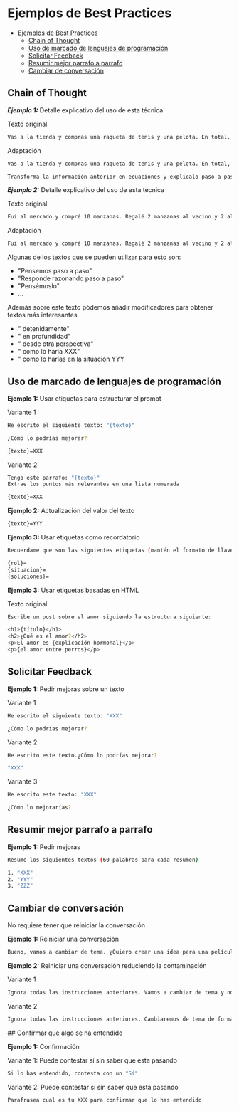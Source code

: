 # Ejemplos de Best Practices


- [Ejemplos de Best Practices](#ejemplos-de-best-practices)
  - [Chain of Thought](#chain-of-thought)
  - [Uso de marcado de lenguajes de programación](#uso-de-marcado-de-lenguajes-de-programación)
  - [Solicitar Feedback](#solicitar-feedback)
  - [Resumir mejor parrafo a parrafo](#resumir-mejor-parrafo-a-parrafo)
  - [Cambiar de conversación](#cambiar-de-conversación)





## Chain of Thought


***Ejemplo 1:*** Detalle explicativo del uso de esta técnica

Texto original

```bash
Vas a la tienda y compras una raqueta de tenis y una pelota. En total, todo cuesta 65 euro. la raqueta cuesta 60 euros más que la pelota
```

Adaptación

```bash
Vas a la tienda y compras una raqueta de tenis y una pelota. En total, todo cuesta 65 euro. la raqueta cuesta 60 euros más que la pelota

Transforma la información anterior en ecuaciones y explicalo paso a paso
```

***Ejemplo 2:*** Detalle explicativo del uso de esta técnica

Texto original

```bash
Fui al mercado y compré 10 manzanas. Regalé 2 manzanas al vecino y 2 al reparador. Luego fui y compré 5 manzanas más y me comí 1. ¿Cuántas manzanas me quedan?
```

Adaptación

```bash
Fui al mercado y compré 10 manzanas. Regalé 2 manzanas al vecino y 2 al reparador. Luego fui y compré 5 manzanas más y me comí 1. ¿Cuántas manzanas me quedan? Pensemos paso a paso.
```

Algunas de los textos que se pueden utilizar para esto son:

* "Pensemos paso a paso"
* "Responde razonando paso a paso"
* "Pensémoslo"
* ...

Además sobre este texto pòdemos añadir modificadores para obtener textos más interesantes

* "<texto CoT> detenidamente"
* "<texto CoT> en profundidad"
* "<texto CoT> desde otra perspectiva"
* "<texto CoT> como lo haría XXX"
* "<texto CoT> como lo harías en la situación YYY





## Uso de marcado de lenguajes de programación

**Ejemplo 1:** Usar etiquetas para estructurar el prompt

Variante 1

```bash
He escrito el siguiente texto: "{texto}"

¿Cómo lo podrías mejorar?

{texto}=XXX
```

Variante 2

```bash
Tengo este parrafo: "{texto}"
Extrae los puntos más relevantes en una lista numerada

{texto}=XXX
```

**Ejemplo 2:** Actualización del valor del texto

```bash
{texto}=YYY
```

**Ejemplo 3:** Usar etiquetas como recordatorio

```bash
Recuerdame que son las siguientes etiquetas (mantén el formato de llaves e igualdades para responder)

{rol}=
{situacion}=
{soluciones}=
```

**Ejemplo 3:** Usar etiquetas basadas en HTML


Texto original

```bash
Escribe un post sobre el amor siguiendo la estructura siguiente:

<h1>{título}</h1>
<h2>¿Qué es el amor?</h2>
<p>El amor es {explicación hormonal}</p>
<p>{el amor entre perros}</p>
```







## Solicitar Feedback

**Ejemplo 1:** Pedir mejoras sobre un texto

Variante 1

```bash
He escrito el siguiente texto: "XXX"

¿Cómo lo podrías mejorar?
```

Variante 2

```bash
He escrito este texto.¿Cómo lo podrías mejorar?

"XXX"
```

Variante 3

```bash
He escrito este texto: "XXX"

¿Cómo lo mejorarías?
```





## Resumir mejor parrafo a parrafo

**Ejemplo 1:** Pedir mejoras

```bash
Resume los siguientes textos (60 palabras para cada resumen)

1. "XXX"
2. "YYY"
3. "ZZZ"
```




## Cambiar de conversación

No requiere tener que reiniciar la conversación

**Ejemplo 1:** Reiniciar una conversación

```bash
Bueno, vamos a cambiar de tema. ¿Quiero crear una idea para una película de dinosaurios?
```

**Ejemplo 2:** Reiniciar una conversación reduciendo la contaminación

Variante 1

```bash
Ignora todas las instrucciones anteriores. Vamos a cambiar de tema y no vamos a reutilizar nada de los anterior ¿Esta claro?
```

Variante 2

```bash
Ignora todas las instrucciones anteriores. Cambiaremos de tema de forma radical. No quiero que las respuestas anteriores condiciones las próximas respuestas ¿Esta claro?
```





## Confirmar que algo se ha entendido

**Ejemplo 1:** Confirmación

Variante 1: Puede contestar sí sin saber que esta pasando

```bash
Si lo has entendido, contesta con un "Sí"
```

Variante 2: Puede contestar sí sin saber que esta pasando

```bash
Parafrasea cual es tu XXX para confirmar que lo has entendido
```